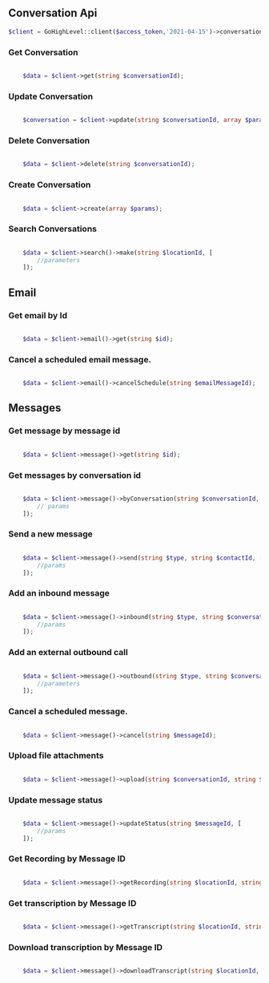 ## Conversation Api

```php
$client = GoHighLevel::client($access_token,'2021-04-15')->conversations();
```
### Get Conversation
```php

    $data = $client->get(string $conversationId);
```

### Update Conversation
```php

    $conversation = $client->update(string $conversationId, array $params);
```

### Delete Conversation
```php

    $data = $client->delete(string $conversationId);
```
### Create Conversation
```php

    $data = $client->create(array $params);
```

### Search Conversations
```php

    $data = $client->search()->make(string $locationId, [
        //parameters
    ]);
```

## Email

### Get email by Id
```php

    $data = $client->email()->get(string $id);
```

### Cancel a scheduled email message.
```php

    $data = $client->email()->cancelSchedule(string $emailMessageId);
```

## Messages

### Get message by message id
```php

    $data = $client->message()->get(string $id);
```

### Get messages by conversation id
```php

    $data = $client->message()->byConversation(string $conversationId, [
        // params
    ]);
```


### Send a new message
```php

    $data = $client->message()->send(string $type, string $contactId, [
        //params
    ]);
```


### Add an inbound message
```php

    $data = $client->message()->inbound(string $type, string $conversationId, string $conversationProviderId, [
        //params
    ]);
```

### Add an external outbound call
```php

    $data = $client->message()->outbound(string $type, string $conversationId, string $conversationProviderId, [
        //parameters
    ]);
```


### Cancel a scheduled message.
```php

    $data = $client->message()->cancel(string $messageId);
```


### Upload file attachments
```php

    $data = $client->message()->upload(string $conversationId, string $locationId, array $attachmentUrls);
```

### Update message status
```php

    $data = $client->message()->updateStatus(string $messageId, [
        //params
    ]);
```

### Get Recording by Message ID
```php

    $data = $client->message()->getRecording(string $locationId, string $messageId);
```

### Get transcription by Message ID
```php

    $data = $client->message()->getTranscript(string $locationId, string $messageId);
```

### Download transcription by Message ID
```php

    $data = $client->message()->downloadTranscript(string $locationId, string $messageId);
```



